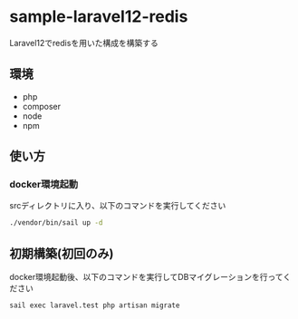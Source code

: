 # sample-laravel12-redis

Laravel12でredisを用いた構成を構築する

## 環境

- php
- composer
- node
- npm

## 使い方

### docker環境起動

srcディレクトリに入り、以下のコマンドを実行してください

```bash
./vendor/bin/sail up -d
```

## 初期構築(初回のみ)

docker環境起動後、以下のコマンドを実行してDBマイグレーションを行ってください

```bash
sail exec laravel.test php artisan migrate
```
